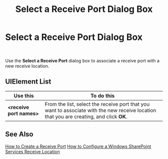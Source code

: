 ﻿---
title: Select a Receive Port Dialog Box
TOCTitle: Select a Receive Port Dialog Box
ms:assetid: 9f958393-6499-4801-93d0-bae219d18177
ms:mtpsurl: https://msdn.microsoft.com/en-us/library/Aa577649(v=BTS.80)
ms:contentKeyID: 51530100
ms.date: 08/30/2017
mtps_version: v=BTS.80
f1_keywords:
- bts10.admin.receivelocation.selectreceiveport
---

# Select a Receive Port Dialog Box

 

Use the **Select a Receive Port** dialog box to associate a receive port with a new receive location.

## UIElement List

<table>
<thead>
<tr class="header">
<th>Use this</th>
<th>To do this</th>
</tr>
</thead>
<tbody>
<tr class="odd">
<td><strong>&lt;receive port names&gt;</strong></td>
<td>From the list, select the receive port that you want to associate with the new receive location that you are creating, and click <strong>OK</strong>.</td>
</tr>
</tbody>
</table>


## See Also

[How to Create a Receive Port](https://msdn.microsoft.com/library/aa559206\(v=bts.80\))  
[How to Configure a Windows SharePoint Services Receive Location](https://msdn.microsoft.com/library/aa560390\(v=bts.80\))


